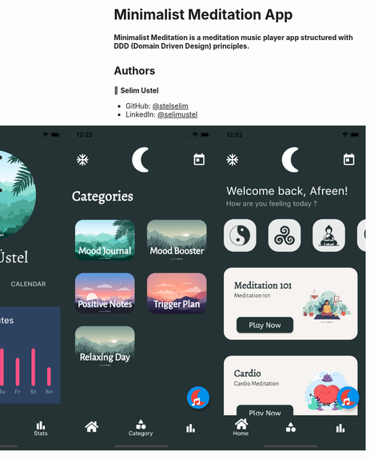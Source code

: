 # Minimalist Meditation App

#### Minimalist Meditation is a meditation music player app structured with DDD (Domain Driven Design) principles.



## Authors

👤 **Selim Ustel**

- GitHub: [@stelselim](https://github.com/stelselim)
- LinkedIn: [@selimustel](https://www.linkedin.com/in/selimustel/)

<view style="display: flex;
  flex-direction: row-reverse;">
<img src="https://github.com/stelselim/minimalist_meditation/blob/master/ss/1.png" width=300/>
<img src="https://github.com/stelselim/minimalist_meditation/blob/master/ss/2.png" width=300/>
<img src="https://github.com/stelselim/minimalist_meditation/blob/master/ss/3.png" width=300/>
<img src="https://github.com/stelselim/minimalist_meditation/blob/master/ss/4.png" width=300/>
<img src="https://github.com/stelselim/minimalist_meditation/blob/master/ss/6.png" width=300/>

</view>
